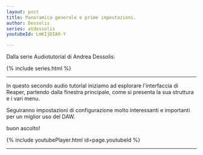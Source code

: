```yaml
---
layout: post
title: Panoramica generale e prime impostazioni.
author: Dessolis
series: atdessolis
youtubeId: LmKIjDIA9-Y

---
```


Dalla serie Audiotutorial di Andrea Dessolis:

{% include series.html %}

---

In questo secondo audio tutorial iniziamo ad esplorare l'interfaccia di Reaper, partendo dalla finestra principale, come si presenta la sua struttura e i vari menu.

Seguiranno impostazioni di configurazione molto interessanti e importanti per un miglior uso del DAW.

buon ascolto!


{% include youtubePlayer.html id=page.youtubeId %}

---
